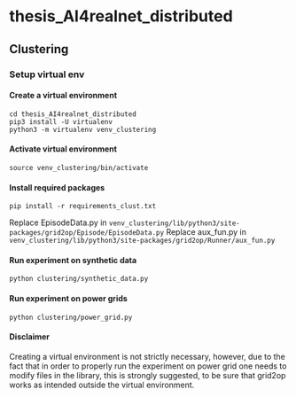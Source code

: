 # thesis_AI4realnet_distributed

## Clustering

### Setup virtual env
#### Create a virtual environment
```commandline
cd thesis_AI4realnet_distributed
pip3 install -U virtualenv
python3 -m virtualenv venv_clustering
```
#### Activate virtual environment
```commandline
source venv_clustering/bin/activate
```
#### Install required packages
```commandline
pip install -r requirements_clust.txt
```
Replace EpisodeData.py in `venv_clustering/lib/python3/site-packages/grid2op/Episode/EpisodeData.py`
Replace aux_fun.py in `venv_clustering/lib/python3/site-packages/grid2op/Runner/aux_fun.py`

#### Run experiment on synthetic data
```commandline
python clustering/synthetic_data.py
```
#### Run experiment on power grids
```commandline
python clustering/power_grid.py
```
#### Disclaimer
Creating a virtual environment is not strictly necessary, however, due to the fact that in order to properly run the experiment on power grid one needs to modify files in the library, this is strongly suggested, to be sure that grid2op works as intended outside the virtual environment.

